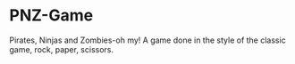 # PNZ-Game
Pirates, Ninjas and Zombies-oh my! A game done in the style of the classic game, rock, paper, scissors.
